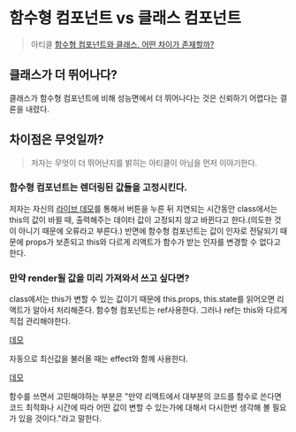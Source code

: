 # 함수형 컴포넌트 vs 클래스 컴포넌트

> 아티클
> [함수형 컴포넌트와 클래스, 어떤 차이가 존재할까?](https://overreacted.io/ko/how-are-function-components-different-from-classes/)

## 클래스가 더 뛰어나다?

클래스가 함수형 컴포넌트에 비해 성능면에서 더 뛰어나다는 것은 신뢰하기 어렵다는 결론을 내렸다.

## 차이점은 무엇일까?

> 저자는 무엇이 더 뛰어난지를 밝히는 아티클이 아님을 먼저 이야기한다.

### 함수형 컴포넌트는 렌더링된 값들을 고정시킨다.

저자는 자신의 [라이브 데모](https://codesandbox.io/s/pjqnl16lm7)를 통해서 버튼을 누른 뒤 지연되는 시간동안 class에서는 this의 값이 바뀔 때, 출력해주는 데이터 값이 고정되지 않고 바뀐다고 한다.(의도한 것이 아니기 때문에 오류라고 부른다.) 반면에 함수형 컴포넌트는 값이 인자로 전달되기 때문에 props가 보존되고 this와 다르게 리액트가 함수가 받는 인자를 변경할 수 없다고 한다.

### 만약 render될 값을 미리 가져와서 쓰고 싶다면?

class에서는 this가 변할 수 있는 값이기 때문에 this.props, this.state를 읽어오면 리액트가 알아서 처리해준다. 함수형 컴포넌트는 ref사용한다. 그러나 ref는 this와 다르게 직접 관리해야한다.

[데모](https://codesandbox.io/s/93m5mz9w24)

자동으로 최신값을 불러올 때는 effect와 함께 사용한다.

[데모](https://codesandbox.io/s/yqmnz7xy8x)

함수를 쓰면서 고민해야하는 부분은 "만약 리액트에서 대부분의 코드를 함수로 쓴다면 코드 최적화나 시간에 따라 어떤 값이 변할 수 있는가에 대해서 다시한번 생각해 볼 필요가 있을 것이다."라고 말한다.
